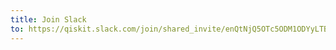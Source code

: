 ```yaml
---
title: Join Slack
to: https://qiskit.slack.com/join/shared_invite/enQtNjQ5OTc5ODM1ODYyLTBlMWY1ZGJiYmZkNjliZTY4MTViNTQ3NzI2ZmU2MzQxZjlhZDZlYTAzZTNlMDU0ZjVmNzEyMzY3OGE1Y2UyNjk
---
```

